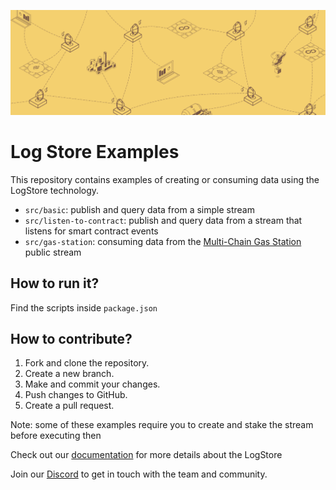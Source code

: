 ![Cover image](https://github.com/usherlabs/logstore-mirror/raw/master/assets/readmes/logstore-cover.png)

# Log Store Examples

This repository contains examples of creating or consuming data using the LogStore technology.

- `src/basic`: publish and query data from a simple stream
- `src/listen-to-contract`: publish and query data from a stream that listens for smart contract events
- `src/gas-station`: consuming data from the [Multi-Chain Gas Station](https://streamr.network/hub/projects/0x833774c6a6bcffdc67289895167d1190b738803502c89a451bbfd13076e4a61b/overview) public stream

## How to run it?

Find the scripts inside `package.json`

## How to contribute?
1. Fork and clone the repository.
2. Create a new branch.
3. Make and commit your changes.
4. Push changes to GitHub.
5. Create a pull request.

Note: some of these examples require you to create and stake the stream before executing then

Check out our [documentation](https://docs.logstore.usher.so/) for more details about the LogStore

Join our [Discord](https://go.usher.so/discord) to get in touch with the team and community.